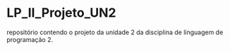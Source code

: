# LP_II_Projeto_UN2
repositório contendo o projeto da unidade 2 da disciplina de linguagem de programação 2.
